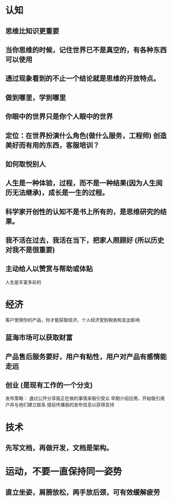 # 认知
## 思维比知识更重要
## 当你思维的时候，记住世界已不是真空的，有各种东西可以使用
## 透过现象看到的不止一个结论就是思维的开放特点。
## 做到哪里，学到哪里
## 你眼中的世界只是你个人眼中的世界
## 定位：在世界扮演什么角色(做什么服务，工程师) 创造美好而有用的东西，客服培训？
## 如何取悦别人
## 人生是一种体验，过程，而不是一种结果(因为人生阅历无法继承)，成长是一生的过程。
## 科学家开创性的认知不是书上所有的，是思维研究的结果。
## 我不活在过去，我活在当下，把家人照顾好 (所以历史对我不是很重要)
## 主动给人以赞赏与帮助或体贴
人生是丰富多彩的

# 经济

客户使用你的产品，你才能获取经济，个人经济受到税收和支出影响

## 蓝海市场可以获取财富
## 产品售后服务要好，用户有粘性，用户对产品有感情能走远

## 创业 (是现有工作的一个分支)

发布策略：
通过公开分享我正在做的事情来吸引受众
早期介绍应用，开始吸引用户并与他们建立联系
提前传播我的发布信息以获得支持

# 技术
## 先写文档，再做开发，文档是架构。

# 运动，不要一直保持同一姿势

## 直立坐姿，肩膀放松，两手放后颈，可有效缓解疲劳


